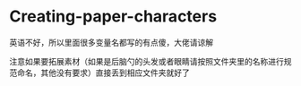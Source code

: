 # Creating-paper-characters
英语不好，所以里面很多变量名都写的有点傻，大佬请谅解

注意如果要拓展素材（如果是后脑勺的头发或者眼睛请按照文件夹里的名称进行规范命名，其他没有要求）直接丢到相应文件夹就好了
